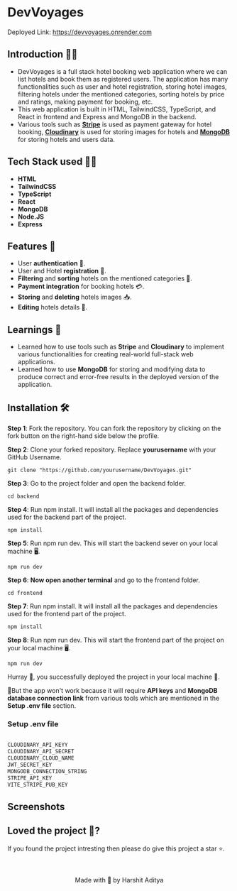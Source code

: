 # DevVoyages

Deployed Link: https://devvoyages.onrender.com

## Introduction 🐱‍💻
- DevVoyages is a full stack hotel booking web application where we can list hotels and book them as registered users. The application has many functionalities such as user and hotel registration, storing hotel images, filtering hotels under the mentioned categories, sorting hotels by price and ratings, making payment for booking, etc.
- This web application is built in HTML, TailwindCSS, TypeScript, and React in frontend and Express and MongoDB in the backend.
- Various tools such as <a href="https://stripe.com/in">**Stripe**</a> is used as payment gateway for hotel booking, <a href="https://cloudinary.com/">**Cloudinary**</a> is used for storing images for hotels and  <a href="https://www.mongodb.com/">**MongoDB**</a> for storing hotels and users data.

## Tech Stack used 👨‍💻

- **HTML**
- **TailwindCSS** 
- **TypeScript** 
- **React**
- **MongoDB**
- **Node.JS** 
- **Express**

## Features 🧰
- User **authentication** 👤.
- User and Hotel **registration** 🏨.
- **Filtering** and **sorting** hotels on the mentioned categories 📌.
- **Payment integration** for booking hotels 💳.
- **Storing** and **deleting** hotels images 📥.
- **Editing** hotels details 📝.

## Learnings 📝
  
- Learned how to use tools such as **Stripe** and **Cloudinary** to implement various functionalities for creating real-world full-stack web applications.
- Learned how to use **MongoDB** for storing and modifying data to produce correct and error-free results in the deployed version of the application. 
  
## Installation 🛠️
  **Step 1**: Fork the repository. You can fork the repository by clicking on the fork button on the right-hand side below the profile.<br> 

  **Step 2**: Clone your forked repository. Replace **yourusername** with your GitHub Username. 
  
  ```
git clone "https://github.com/yourusername/DevVoyages.git"

``` 
  **Step 3**: Go to the project folder and open the backend folder.  
  
  ```
cd backend

``` 
  **Step 4**: Run npm install. It will install all the packages and dependencies used for the backend part of the project.  
  
  ```
npm install

``` 
  **Step 5**: Run npm run dev. This will start the backend sever on your local machine 🖥️.  
  
  ```
npm run dev

``` 
  **Step 6**: **Now open another terminal** and go to the frontend folder.  
  
  ```
cd frontend

``` 
  **Step 7**: Run npm install. It will install all the packages and dependencies used for the frontend part of the project.  
  
  ```
npm install

``` 
  **Step 8**: Run npm run dev. This will start the frontend part of the project on your local machine 🖥️. 
  
  ```
npm run dev

``` 
Hurray 🥳, you successfully deployed the project in your local machine 🎉.  

🚨But the app won't work because it will require **API keys** and **MongoDB database connection link** from various tools which are mentioned in the **Setup .env file** section.

 ### Setup .env file

```js

CLOUDINARY_API_KEYY
CLOUDINARY_API_SECRET
CLOUDINARY_CLOUD_NAME
JWT_SECRET_KEY
MONGODB_CONNECTION_STRING
STRIPE_API_KEY
VITE_STRIPE_PUB_KEY
``` 

  ## Screenshots  




  ## Loved the project 💖? 
  
  If you found the project intresting then please do give this project a star ⭐. 
  <br> <br> <br>
   <p align="center" width="100%">
   Made with 💖 by Harshit Aditya   
</p>
